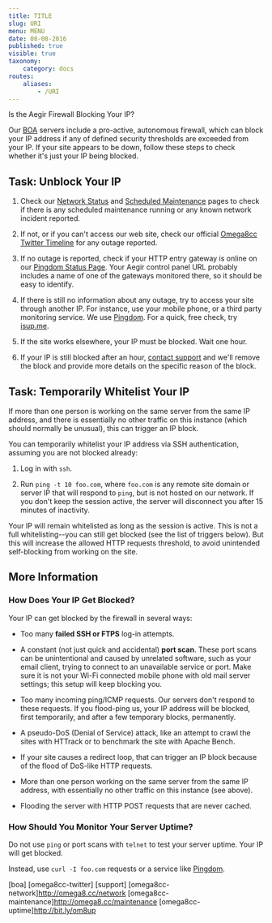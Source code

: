 ```yaml
---
title: TITLE
slug: URI
menu: MENU
date: 08-08-2016
published: true
visible: true
taxonomy:
    category: docs
routes:
    aliases:
        - /URI
---
```

Is the Aegir Firewall Blocking Your IP?

Our [BOA](boa) servers include a pro-active, autonomous firewall,
which can block your IP address if any of defined security thresholds
are exceeded from your IP. If your site appears to be down,
follow these steps to check whether it's just your IP being blocked.

Task: Unblock Your IP
---------------------

1.  Check our [Network Status](omega8cc-network) and [Scheduled
    Maintenance](omega8cc-maintenance)
    pages to check if there is any scheduled maintenance running
    or any known network incident reported.

1.  If not, or if you can't access our web site, check our official
    [Omega8cc Twitter Timeline](omega8cc-twitter) for any
    outage reported.

1.  If no outage is reported, check if your HTTP entry gateway is online
    on our
    [Pingdom Status Page](omega8cc-uptime). Your Aegir control panel
    URL
    probably includes a name of one of the gateways monitored there,
    so it should be easy to identify.

1.  If there is still no information about any outage, try to access
    your site
    through another IP. For instance, use your mobile phone, or a third
    party
    monitoring service. We use [Pingdom](http://pingdom.com). For a
    quick, free check,
    try [isup.me](http://isup.me).

1.  If the site works elsewhere, your IP must be blocked. Wait one hour.

1.  If your IP is still blocked after an hour, [contact
    support](support)
    and we'll remove the block and provide more details on the specific
    reason of the block.

Task: Temporarily Whitelist Your IP
-----------------------------------

If more than one person is working on the same server from the same
IP address, and there is essentially no other traffic on this
instance (which should normally be unusual), this can trigger an IP
block.

You can temporarily whitelist your IP address via SSH authentication,
assuming you are not blocked already:

1.  Log in with `ssh`.

1.  Run `ping -t 10 foo.com`, where `foo.com` is any remote site domain
    or server IP that will respond to `ping`, but is not hosted on our
    network.
    If you don't keep the session active, the server will disconnect
    you
    after 15 minutes of inactivity.

Your IP will remain whitelisted as long as the session is active. This
is
not a full whitelisting--you can still get blocked (see the list of
triggers below). But this will increase the allowed HTTP requests
threshold, to avoid unintended self-blocking from working on the site.

More Information
----------------

### How Does Your IP Get Blocked?

Your IP can get blocked by the firewall in several ways:

-   Too many **failed SSH or FTPS** log-in attempts.

-   A constant (not just quick and accidental) **port scan**. These port
    scans
    can be unintentional and caused by unrelated software, such as
    your email client, trying to connect to an unavailable service or
    port.
    Make sure it is not your Wi-Fi connected mobile phone with old
    mail server settings; this setup will keep blocking you.

-   Too many incoming ping/ICMP requests. Our servers don't respond to
    these requests. If you flood-ping us, your IP address will be
    blocked,
    first temporarily, and after a few temporary blocks, permanently.

-   A pseudo-DoS (Denial of Service) attack, like an attempt to crawl
    the sites with HTTrack or to benchmark the site with Apache Bench.

-   If your site causes a redirect loop, that can trigger an IP block
    because of the flood of DoS-like HTTP requests.

-   More than one person working on the same server from the same IP
    address, with essentially no other traffic on this instance
    (see above).

-   Flooding the server with HTTP POST requests that are never cached.

### How Should You Monitor Your Server Uptime?

Do not use `ping` or port scans with `telnet` to test your server
uptime. Your IP will get blocked.

Instead, use `curl -I foo.com` requests or a service like
[Pingdom](http://pingdom.com).

[boa]
[omega8cc-twitter]
[support]
[omega8cc-network]http://omega8.cc/network
[omega8cc-maintenance]http://omega8.cc/maintenance
[omega8cc-uptime]http://bit.ly/om8up
